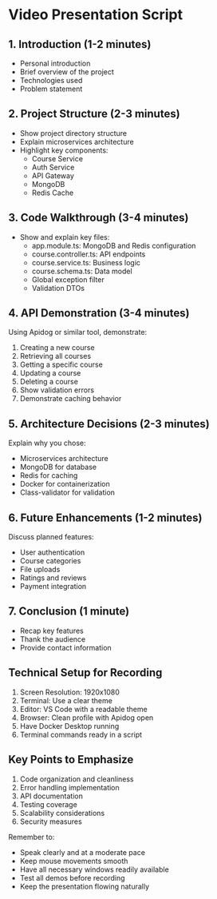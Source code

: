 # Video Presentation Script

## 1. Introduction (1-2 minutes)
- Personal introduction
- Brief overview of the project
- Technologies used
- Problem statement

## 2. Project Structure (2-3 minutes)
- Show project directory structure
- Explain microservices architecture
- Highlight key components:
  - Course Service
  - Auth Service
  - API Gateway
  - MongoDB
  - Redis Cache

## 3. Code Walkthrough (3-4 minutes)
- Show and explain key files:
  - app.module.ts: MongoDB and Redis configuration
  - course.controller.ts: API endpoints
  - course.service.ts: Business logic
  - course.schema.ts: Data model
  - Global exception filter
  - Validation DTOs

## 4. API Demonstration (3-4 minutes)
Using Apidog or similar tool, demonstrate:
1. Creating a new course
2. Retrieving all courses
3. Getting a specific course
4. Updating a course
5. Deleting a course
6. Show validation errors
7. Demonstrate caching behavior

## 5. Architecture Decisions (2-3 minutes)
Explain why you chose:
- Microservices architecture
- MongoDB for database
- Redis for caching
- Docker for containerization
- Class-validator for validation

## 6. Future Enhancements (1-2 minutes)
Discuss planned features:
- User authentication
- Course categories
- File uploads
- Ratings and reviews
- Payment integration

## 7. Conclusion (1 minute)
- Recap key features
- Thank the audience
- Provide contact information

## Technical Setup for Recording
1. Screen Resolution: 1920x1080
2. Terminal: Use a clear theme
3. Editor: VS Code with a readable theme
4. Browser: Clean profile with Apidog open
5. Have Docker Desktop running
6. Terminal commands ready in a script

## Key Points to Emphasize
1. Code organization and cleanliness
2. Error handling implementation
3. API documentation
4. Testing coverage
5. Scalability considerations
6. Security measures

Remember to:
- Speak clearly and at a moderate pace
- Keep mouse movements smooth
- Have all necessary windows readily available
- Test all demos before recording
- Keep the presentation flowing naturally

